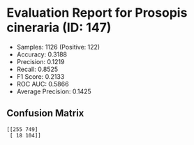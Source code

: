 # Evaluation Report for Prosopis cineraria (ID: 147)
- Samples: 1126 (Positive: 122)
- Accuracy: 0.3188
- Precision: 0.1219
- Recall: 0.8525
- F1 Score: 0.2133
- ROC AUC: 0.5866
- Average Precision: 0.1425

## Confusion Matrix
```
[[255 749]
 [ 18 104]]
```
